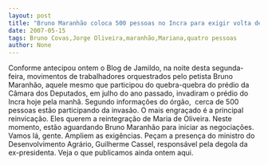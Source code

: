 ```yaml
---
layout: post
title: "Bruno Maranhão coloca 500 pessoas no Incra para exigir volta de Maria de Oliveira"
date: 2007-05-15
tags: Bruno Covas,Jorge Oliveira,maranhão,Mariana,quatro pessoas
author: None
---
```

Conforme antecipou ontem o Blog de Jamildo, na noite desta segunda-feira, movimentos de trabalhadores orquestrados pelo petista Bruno Maranh&atilde;o, aquele mesmo que participou do quebra-quebra do pr&eacute;dio da C&acirc;mara dos Deputados, em julho do ano passado, invadiram o pr&eacute;dio do Incra hoje pela manh&atilde;.
Segundo informa&ccedil;&otilde;es do &oacute;rg&atilde;o,&nbsp; cerca de 500 pessoas est&atilde;o participando da invas&atilde;o.
O mais engra&ccedil;ado &eacute; a principal reinvica&ccedil;&atilde;o. Eles querem a reintegra&ccedil;&atilde;o de Maria de Oliveira.
Neste momento, est&atilde;o aguardando Bruno Maranh&atilde;o para iniciar as negocia&ccedil;&otilde;es. Vamos l&aacute;, gente. Ampliem as exig&ecirc;ncias. Pe&ccedil;am a presen&ccedil;a do ministro do Desenvolvimento Agr&aacute;rio, Guilherme Cassel, respons&aacute;vel pela degola da ex-presidenta.
Veja o que publicamos ainda ontem aqui. 